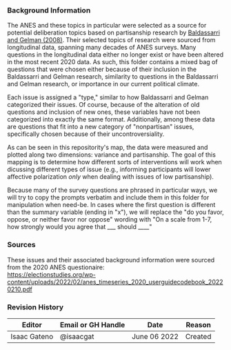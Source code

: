 ### Background Information

The ANES and these topics in particular were selected as a source for potential deliberation topics based on partisanship research by [Baldassarri and Gelman (2008)](https://www.ncbi.nlm.nih.gov/pmc/articles/PMC4056259/pdf/nihms-456998.pdf). Their selected topics of research were sourced from longitudinal data, spanning many decades of ANES surveys. Many questions in the longitudinal data either no longer exist or have been altered in the most recent 2020 data. As such, this folder contains a mixed bag of questions that were chosen either because of their inclusion in the Baldassarri and Gelman research, similarity to questions in the Baldassarri and Gelman research, or importance in our current political climate. 

Each issue is assigned a "type," similar to how Baldassarri and Gelman categorized their issues. Of course, because of the alteration of old questions and inclusion of new ones, these variables have not been categorized into exactly the same format. Additionally, among these data are questions that fit into a new category of "nonpartisan" issues, specifically chosen because of their uncontroversiality.

As can be seen in this repositority's map, the data were measured and plotted along two dimensions: variance and partisanship. The goal of this mapping is to determine how different sorts of interventions will work when dicussing different types of issue (e.g., informing participants will lower affective polarization *only* when dealing with issues of low partisanship). 

Because many of the survey questions are phrased in particular ways, we will try to copy the prompts verbatim and include them in this folder for manipulation when need-be. In cases where the first question is different than the summary variable (ending in "x"), we will replace the "do you favor, oppose, or neither favor nor oppose" wording with "On a scale from 1-7, how strongly would you agree that ___ should ____" 


### Sources
These issues and their associated background information were sourced from the 2020 ANES questionaire:  
https://electionstudies.org/wp-content/uploads/2022/02/anes_timeseries_2020_userguidecodebook_20220210.pdf  


### Revision History
| Editor           | Email or GH Handle | Date          | Reason  |
| ---------------- | ------------------ | ------------- | ------- |
| Isaac Gateno     | @isaacgat          | June 06 2022  | Created |

